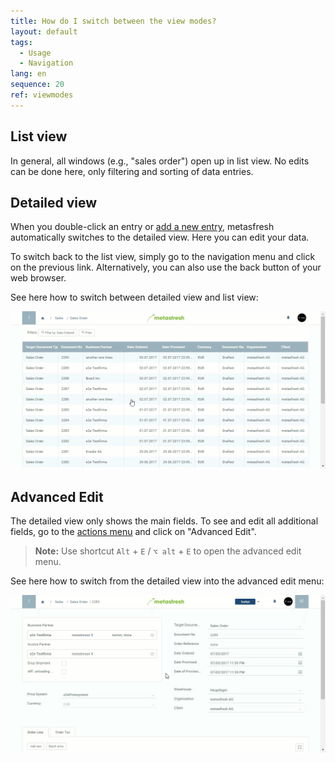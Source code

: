 ```yaml
---
title: How do I switch between the view modes?
layout: default
tags:
  - Usage
  - Navigation
lang: en
sequence: 20
ref: viewmodes
---
```


## List view
In general, all windows (e.g., "sales order") open up in list view. No edits can be done here, only filtering and sorting of data entries.

## Detailed view
When you double-click an entry or [add a new entry](New_Record_Window), metasfresh automatically switches to the detailed view. Here you can edit your data.

To switch back to the list view, simply go to the navigation menu and click on the previous link. Alternatively, you can also use the back button of your web browser.

See here how to switch between detailed view and list view:

![](assets/ListAndDetailedView.gif)

## Advanced Edit
The detailed view only shows the main fields. To see and edit all additional fields, go to the [actions menu](StartAction) and click on "Advanced Edit".
 >**Note:** Use shortcut `Alt` + `E` / `⌥ alt` + `E` to open the advanced edit menu.

See here how to switch from the detailed view into the advanced edit menu:

![](assets/AdvancedEditView.gif)
